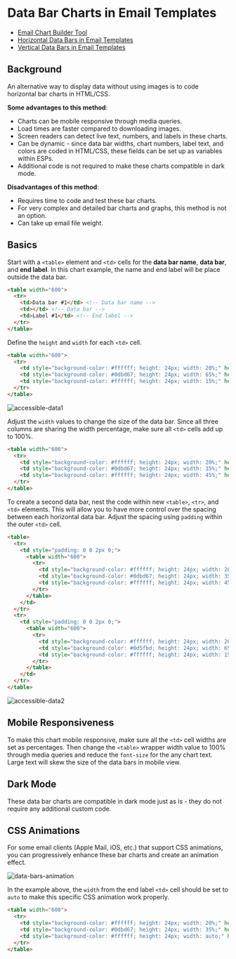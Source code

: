 # Data Bar Charts in Email Templates

* [Email Chart Builder Tool](https://github.com/bdjang/email-chart-builder)
* [Horizontal Data Bars in Email Templates](https://github.com/bdjang/horizontal-bars-email-templates)
* [Vertical Data Bars in Email Templates](https://github.com/bdjang/vertical-bars-email-templates)

## Background
An alternative way to display data without using images is to code horizontal bar charts in HTML/CSS.

**Some advantages to this method**:
* Charts can be mobile responsive through media queries.
* Load times are faster compared to downloading images.
* Screen readers can detect live text, numbers, and labels in these charts.
* Can be dynamic - since data bar widths, chart numbers, label text, and colors are coded in HTML/CSS, these fields can be set up as variables within ESPs.
* Additional code is not required to make these charts compatible in dark mode.

**Disadvantages of this method**:
* Requires time to code and test these bar charts.
* For very complex and detailed bar charts and graphs, this method is not an option.
* Can take up email file weight.

## Basics

Start with a `<table>` element and `<td>` cells for the **data bar name**, **data bar**, and **end label**. In this chart example, the name and end label will be place outside the data bar.

```html
<table width="600">
  <tr>
    <td>Data bar #1</td> <!-- Data bar name -->
    <td></td> <!-- Data bar -->
    <td>Label #1</td> <!-- End label -->
  </tr>
</table>
```

Define the `height` and `width` for each `<td>` cell.

```html
<table width="600">
  <tr>
    <td style="background-color: #ffffff; height: 24px; width: 20%;" height="24" width="20%">Data bar #1</td>
    <td style="background-color: #0dbd67; height: 24px; width: 65%;" height="24" width="65%"></td>
    <td style="background-color: #ffffff; height: 24px; width: 15%;" height="24" width="15%">Label #1</td>
  </tr>
</table>
```

![accessible-data1](https://user-images.githubusercontent.com/6575035/163897218-beb5f43c-50f9-4d1e-92b8-82ffa5e10beb.png)

Adjust the `width` values to change the size of the data bar. Since all three columns are sharing the width percentage, make sure all `<td>` cells add up to 100%.

```html
<table width="600">
  <tr>
    <td style="background-color: #ffffff; height: 24px; width: 20%;" height="24" width="20%">Data bar #1</td>
    <td style="background-color: #0dbd67; height: 24px; width: 35%;" height="24" width="35%"></td> <!-- The data bar width was reduced from 65% to 35%. The difference is added to the `<td>` cell below. -->
    <td style="background-color: #ffffff; height: 24px; width: 45%;" height="24" width="45%">Label #1</td>
  </tr>
</table>
```

To create a second data bar, nest the code within new `<table>`, `<tr>`, and `<td>` elements. This will allow you to have more control over the spacing between each horizontal data bar. Adjust the spacing using `padding` within the outer `<td>` cell.

```html
<table>
  <tr>
    <td style="padding: 0 0 2px 0;">
      <table width="600">
        <tr>
          <td style="background-color: #ffffff; height: 24px; width: 20%;" height="24" width="20%">Data bar #1</td>
          <td style="background-color: #0dbd67; height: 24px; width: 35%;" height="24" width="35%"></td>
          <td style="background-color: #ffffff; height: 24px; width: 45%;" height="24" width="45%">Label #1</td>
        </tr>
      </table>
    </td>
  </tr>
  <tr>
    <td style="padding: 0 0 2px 0;">
      <table width="600">
        <tr>
          <td style="background-color: #ffffff; height: 24px; width: 20%;" height="24" width="20%">Data bar #2</td>
          <td style="background-color: #0d5fbd; height: 24px; width: 65%;" height="24" width="65%"></td>
          <td style="background-color: #ffffff; height: 24px; width: 15%;" height="24" width="15%">Label #2</td>
        </tr>
      </table>
    </td>
  </tr>
</table>
```

![accessible-data2](https://user-images.githubusercontent.com/6575035/163897313-4fa95403-3ad9-4c1a-982e-e11b32fc472c.png)

## Mobile Responsiveness

To make this chart mobile responsive, make sure all the `<td>` cell widths are set as percentages. Then change the `<table>` wrapper width value to 100% through media queries and reduce the `font-size` for the any chart text. Large text will skew the size of the data bars in mobile view.

## Dark Mode

These data bar charts are compatible in dark mode just as is - they do not require any additional custom code.

## CSS Animations

For some email clients (Apple Mail, iOS, etc.) that support CSS animations, you can progressively enhance these bar charts and create an animation effect.

![data-bars-animation](https://user-images.githubusercontent.com/6575035/168453112-75657367-f140-49c9-86bd-a4976bbd8ccb.gif)

In the example above, the `width` from the end label `<td>` cell should be set to `auto` to make this specific CSS animation work properly.

```html
<table width="600">
  <tr>
    <td style="background-color: #ffffff; height: 24px; width: 20%;" height="24" width="20%">Data bar #1</td>
    <td style="background-color: #0dbd67; height: 24px; width: 35%;" height="24" width="35%"></td>
    <td style="background-color: #ffffff; height: 24px; width: auto;" height="24" width="auto">Label #1</td> <!-- End label width set to "auto" -->
  </tr>
</table>
```